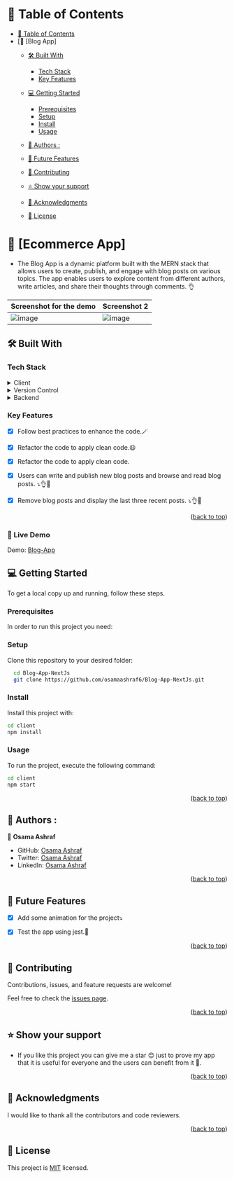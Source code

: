 <a name="readme-top"></a>


# 📗 Table of Contents

- [📗 Table of Contents](#-table-of-contents)
- [📖 \[Blog App\] 
  - [🛠 Built With ](#-built-with-)
    - [Tech Stack ](#tech-stack-)
    - [Key Features ](#key-features-)
  - [💻 Getting Started ](#-getting-started-)
    - [Prerequisites](#prerequisites)
    - [Setup](#setup)
    - [Install](#install)
    - [Usage](#usage)
    
  - [👥 Authors :  ](#-authors---)
  - [🔭 Future Features ](#-future-features-)
  - [🤝 Contributing ](#-contributing-)
  - [⭐️ Show your support ](#️-show-your-support-)
  - [🙏 Acknowledgments ](#-acknowledgments-)
  - [📝 License ](#-license-)

<!-- PROJECT DESCRIPTION -->

# 📖 [Ecommerce App] <a name="about-project"></a>

- The Blog App is a dynamic platform built with the MERN stack that allows users to create, publish, and engage with blog posts on various topics. The app enables users to explore content from different authors, write articles, and share their thoughts through comments. 👌



| Screenshot for the demo | Screenshot 2 |
| --- | --- |
| ![image](https://github.com/user-attachments/assets/bea342b9-2fde-4aa2-a18f-6584c08d8fc7) | ![image](https://github.com/user-attachments/assets/2dd76246-92cc-47be-b651-92e5391e8d4d) |





## 🛠 Built With <a name="built-with"></a>

### Tech Stack <a name="tech-stack"></a>


<details>
  <summary>Client</summary>
  <ul>
    <li>HTML</li>
    <li>CSS</li>
    <li>Tailwind Css</li>
    <li>Next JS</li>
  
  </ul>
</details>

<details>
 <summary>Version Control</summary>
  <ul>
    <li>Git</li>
    <li>GitHub</li>
  </ul>
</details>
<details>
 <summary>Backend</summary>
  <ul>
    <li>Node Js</li>
    <li>Express Js</li>
    <li>Mongoose</li>
  </ul>
</details>
 


### Key Features <a name="key-features"></a>



- [x] Follow best practices to enhance the code.🪄
- [x] Refactor the code to apply clean code.😃
- [x] Refactor the code to apply clean code.
- [x] Users can write and publish new blog posts and browse and read blog posts. ⤵👌💯
- [x] Remove blog posts and display the last three recent posts. ⤵👌💯 
 


<p align="right">(<a href="#readme-top">back to top</a>)</p>

 
### 🚀 Live Demo
 Demo: [Blog-App](https://blog-app-next-js-rose.vercel.app/)

 

## 💻 Getting Started <a name="getting-started"></a>



To get a local copy up and running, follow these steps.

### Prerequisites

In order to run this project you need:


### Setup

Clone this repository to your desired folder:


```sh
  cd Blog-App-NextJs
  git clone https://github.com/osamaashraf6/Blog-App-NextJs.git
```


### Install

Install this project with:
```sh
cd client
npm install
```

### Usage

To run the project, execute the following command:

```sh
cd client
npm start

```




<p align="right">(<a href="#readme-top">back to top</a>)</p>

<!-- AUTHORS -->

## 👥 Authors :  <a name="authors"></a>


👤 **Osama Ashraf**
- GitHub: [Osama Ashraf](https://github.com/osamaashraf6)
- Twitter: [Osama Ashraf](https://twitter.com/OsamaAshraf578?t=l75KjrhQgK4h-vSPfgk1gA&s=08)
- LinkedIn: [Osama Ashraf](https://www.linkedin.com/in/osama-salem-2a046b203)


<p align="right">(<a href="#readme-top">back to top</a>)</p>

<!-- FUTURE FEATURES -->

## 🔭 Future Features <a name="future-features"></a>


- [x] Add some animation for the project⤵️
- [x] Test the app using jest.💯 




<p align="right">(<a href="#readme-top">back to top</a>)</p>

<!-- CONTRIBUTING -->

## 🤝 Contributing <a name="contributing"></a>

Contributions, issues, and feature requests are welcome!

Feel free to check the [issues page](https://github.com/osamaashraf6/Blog-App-NextJs/issues).

<p align="right">(<a href="#readme-top">back to top</a>)</p>

<!-- SUPPORT -->

## ⭐️ Show your support <a name="support"></a>

- If you like this project you can give me a star 😊 just to prove my app that it is useful for everyone and the users can benefit from it 💯.


<p align="right">(<a href="#readme-top">back to top</a>)</p>

<!-- ACKNOWLEDGEMENTS -->

## 🙏 Acknowledgments <a name="acknowledgements"></a>


I would like to thank all the contributors and code reviewers.
<p align="right">(<a href="#readme-top">back to top</a>)</p>


<!-- LICENSE -->

## 📝 License <a name="license"></a>

This project is [MIT](https://github.com/osamaashraf6/Blog-App-NextJs#MIT-1-ov-file) licensed.
